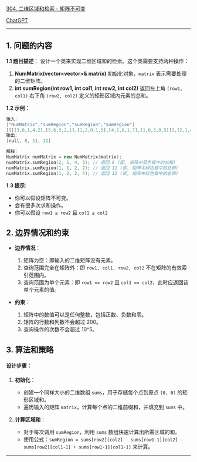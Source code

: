 [304. 二维区域和检索 - 矩阵不可变](https://leetcode.cn/problems/range-sum-query-2d-immutable)

[ChatGPT](https://chat.openai.com/share/f9ee2751-85d2-43f6-88fa-82dc80a46dfa)

---

## 1. 问题的内容
**1.1 题目描述**：
设计一个类来实现二维区域和的检索。这个类需要支持两种操作：

1. **NumMatrix(vector<vector<int>>& matrix)** 初始化对象，`matrix` 表示需要处理的二维矩阵。
2. **int sumRegion(int row1, int col1, int row2, int col2)** 返回左上角 `(row1, col1)` 右下角 `(row2, col2)` 定义的矩形区域内元素的总和。

**1.2 示例**：
```cpp
输入:
["NumMatrix","sumRegion","sumRegion","sumRegion"]
[[[[3,0,1,4,2],[5,6,3,2,1],[1,2,0,1,5],[4,1,0,1,7],[1,0,3,0,5]]],[2,1,4,3],[1,1,2,2],[1,2,2,4]]
输出:
[null, 8, 11, 12]

解释:
NumMatrix numMatrix = new NumMatrix(matrix);
numMatrix.sumRegion(2, 1, 4, 3); // 返回 8 (即, 矩阵中蓝色框中的总和)
numMatrix.sumRegion(1, 1, 2, 2); // 返回 11 (即, 矩阵中绿色框中的总和)
numMatrix.sumRegion(1, 2, 2, 4); // 返回 12 (即, 矩阵中红色框中的总和)
```

**1.3 提示**:
- 你可以假设矩阵不可变。
- 会有很多次求和操作。
- 你可以假设 `row1 ≤ row2` 且 `col1 ≤ col2`

## 2. 边界情况和约束
- **边界情况**：
  1. 矩阵为空：即输入的二维矩阵没有元素。
  2. 查询范围完全在矩阵外：即 `row1, col1, row2, col2` 不在矩阵的有效索引范围内。
  3. 查询范围为单个元素：即 `row1 == row2` 且 `col1 == col2`，此时应返回该单个元素的值。

- **约束**：
  1. 矩阵中的数值可以是任何整数，包括正数、负数和零。
  2. 矩阵的行数和列数不会超过 200。
  3. 查询操作的次数不会超过 10^5。

## 3. 算法和策略
#### 设计步骤：
1. **初始化**：
   - 创建一个同样大小的二维数组 `sums`，用于存储每个点到原点 `(0, 0)` 的矩形区域和。
   - 遍历输入的矩阵 `matrix`，计算每个点的二维前缀和，并填充到 `sums` 中。

2. **计算区域和**：
   - 对于每次调用 `sumRegion`，利用 `sums` 数组快速计算出所需区域的和。
   - 使用公式：`sumRegion = sums[row2][col2] - sums[row1-1][col2] - sums[row2][col1-1] + sums[row1-1][col1-1]` 来计算。

---